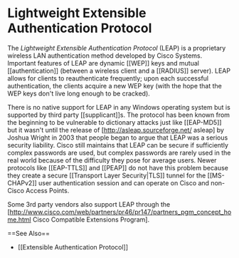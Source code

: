 # Lightweight Extensible Authentication Protocol

The _Lightweight Extensible Authentication Protocol_ (LEAP) is a proprietary wireless LAN authentication method developed by Cisco Systems.  Important features of LEAP are dynamic [[WEP]] keys and mutual [[authentication]] (between a wireless client and a [[RADIUS]] server). LEAP allows for clients to reauthenticate frequently; upon each successful authentication, the clients acquire a new WEP key (with the hope that the WEP keys don't live long enough to be cracked).

There is no native support for LEAP in any Windows operating system but is supported by third party [[supplicant]]s. The protocol has been known from the beginning to be vulnerable to dictionary attacks just like [[EAP-MD5]] but it wasn't until the release of [http://asleap.sourceforge.net/ asleap] by Joshua Wright in 2003 that people began to argue that LEAP was a serious security liability. Cisco still maintains that LEAP can be secure if sufficiently complex passwords are used, but complex passwords are rarely used in the real world because of the difficulty they pose for average users.  Newer protocols like [[EAP-TTLS]] and [[PEAP]] do not have this problem because they create a secure [[Transport Layer Security|TLS]] tunnel for the [[MS-CHAPv2]] user authentication session and can operate on Cisco and non-Cisco Access Points.

Some 3rd party vendors also support LEAP through the [http://www.cisco.com/web/partners/pr46/pr147/partners_pgm_concept_home.html Cisco Compatible Extensions Program].

==See Also==

* [[Extensible Authentication Protocol]]
